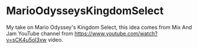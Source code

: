 # MarioOdysseysKingdomSelect
My take on Mario Odyssey's Kingdom Select, this idea comes from Mix And Jam YouTube channel from https://www.youtube.com/watch?v=sCK4u5ol3xw video.
